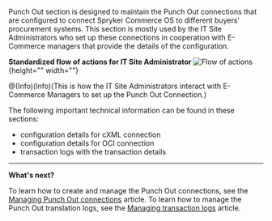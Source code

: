 Punch Out section is designed to maintain the Punch Out connections that are configured to connect Spryker Commerce OS to different buyers' procurement systems. This section is mostly used by the IT Site Administrators who set up these connections in cooperation with E-Commerce managers that provide the details of the configuration.

**Standardized flow of actions for IT Site Administrator**
![Flow of actions](https://spryker.s3.eu-central-1.amazonaws.com/docs/User+Guides/Back+Office+User+Guides/Punch+Out/IT+Site+Administrator+-+Punchout+Copy.png){height="" width=""}

@(Info)(Info)(This is how the IT Site Administrators interact with E-Commerce Managers to set up the Punch Out Connection.)

The following important technical information can be found in these sections:

* configuration details for cXML connection
* configuration details for OCI connection
* transaction logs with the transaction details
***
**What's next?**

To learn how to create and manage the Punch Out connections, see the [Managing Punch Out connections](https://spryker.atlassian.net/v4/docs/managing-punchout-connections) article.
To learn how to manage the Punch Out translation logs, see the [Managing transaction logs](https://spryker.atlassian.net/v4/docs/managing-transactions-log) article.
